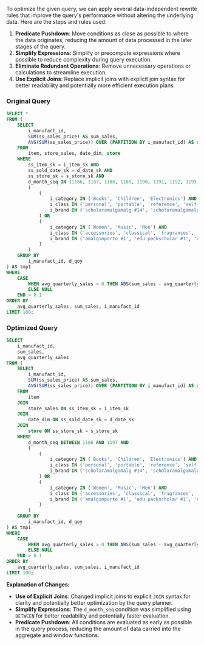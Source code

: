 To optimize the given query, we can apply several data-independent rewrite rules that improve the query's performance without altering the underlying data. Here are the steps and rules used:

1. **Predicate Pushdown**: Move conditions as close as possible to where the data originates, reducing the amount of data processed in the later stages of the query.
2. **Simplify Expressions**: Simplify or precompute expressions where possible to reduce complexity during query execution.
3. **Eliminate Redundant Operations**: Remove unnecessary operations or calculations to streamline execution.
4. **Use Explicit Joins**: Replace implicit joins with explicit join syntax for better readability and potentially more efficient execution plans.

### Original Query
```sql
SELECT * 
FROM (
    SELECT 
        i_manufact_id, 
        SUM(ss_sales_price) AS sum_sales, 
        AVG(SUM(ss_sales_price)) OVER (PARTITION BY i_manufact_id) AS avg_quarterly_sales 
    FROM 
        item, store_sales, date_dim, store 
    WHERE 
        ss_item_sk = i_item_sk AND 
        ss_sold_date_sk = d_date_sk AND 
        ss_store_sk = s_store_sk AND 
        d_month_seq IN (1186, 1187, 1188, 1189, 1190, 1191, 1192, 1193, 1194, 1195, 1196, 1197) AND 
        (
            (
                i_category IN ('Books', 'Children', 'Electronics') AND 
                i_class IN ('personal', 'portable', 'reference', 'self-help') AND 
                i_brand IN ('scholaramalgamalg #14', 'scholaramalgamalg #7', 'exportiunivamalg #9', 'scholaramalgamalg #9')
            ) OR 
            (
                i_category IN ('Women', 'Music', 'Men') AND 
                i_class IN ('accessories', 'classical', 'fragrances', 'pants') AND 
                i_brand IN ('amalgimporto #1', 'edu packscholar #1', 'exportiimporto #1', 'importoamalg #1')
            )
        ) 
    GROUP BY 
        i_manufact_id, d_qoy
) AS tmp1 
WHERE 
    CASE 
        WHEN avg_quarterly_sales > 0 THEN ABS(sum_sales - avg_quarterly_sales) / avg_quarterly_sales 
        ELSE NULL 
    END > 0.1 
ORDER BY 
    avg_quarterly_sales, sum_sales, i_manufact_id 
LIMIT 100;
```

### Optimized Query
```sql
SELECT 
    i_manufact_id, 
    sum_sales, 
    avg_quarterly_sales 
FROM (
    SELECT 
        i_manufact_id, 
        SUM(ss_sales_price) AS sum_sales, 
        AVG(SUM(ss_sales_price)) OVER (PARTITION BY i_manufact_id) AS avg_quarterly_sales 
    FROM 
        item
    JOIN 
        store_sales ON ss_item_sk = i_item_sk
    JOIN 
        date_dim ON ss_sold_date_sk = d_date_sk
    JOIN 
        store ON ss_store_sk = s_store_sk
    WHERE 
        d_month_seq BETWEEN 1186 AND 1197 AND 
        (
            (
                i_category IN ('Books', 'Children', 'Electronics') AND 
                i_class IN ('personal', 'portable', 'reference', 'self-help') AND 
                i_brand IN ('scholaramalgamalg #14', 'scholaramalgamalg #7', 'exportiunivamalg #9', 'scholaramalgamalg #9')
            ) OR 
            (
                i_category IN ('Women', 'Music', 'Men') AND 
                i_class IN ('accessories', 'classical', 'fragrances', 'pants') AND 
                i_brand IN ('amalgimporto #1', 'edu packscholar #1', 'exportiimporto #1', 'importoamalg #1')
            )
        ) 
    GROUP BY 
        i_manufact_id, d_qoy
) AS tmp1 
WHERE 
    CASE 
        WHEN avg_quarterly_sales > 0 THEN ABS(sum_sales - avg_quarterly_sales) / avg_quarterly_sales 
        ELSE NULL 
    END > 0.1 
ORDER BY 
    avg_quarterly_sales, sum_sales, i_manufact_id 
LIMIT 100;
```

**Explanation of Changes:**
- **Use of Explicit Joins**: Changed implicit joins to explicit `JOIN` syntax for clarity and potentially better optimization by the query planner.
- **Simplify Expressions**: The `d_month_seq` condition was simplified using `BETWEEN` for better readability and potentially faster evaluation.
- **Predicate Pushdown**: All conditions are evaluated as early as possible in the query process, reducing the amount of data carried into the aggregate and window functions.